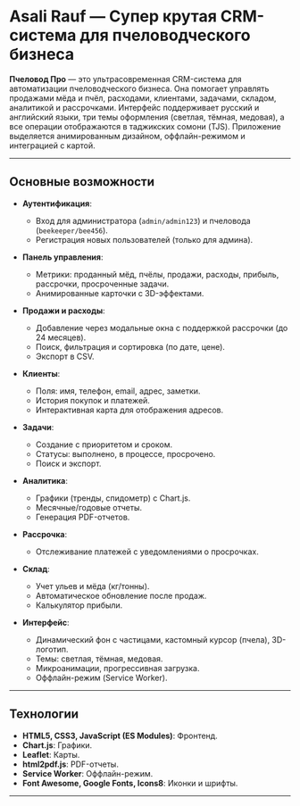 # Asali Rauf — Супер крутая CRM-система для пчеловодческого бизнеса

**Пчеловод Про** — это ультрасовременная CRM-система для автоматизации пчеловодческого бизнеса. Она помогает управлять продажами мёда и пчёл, расходами, клиентами, задачами, складом, аналитикой и рассрочками. Интерфейс поддерживает русский и английский языки, три темы оформления (светлая, тёмная, медовая), а все операции отображаются в таджикских сомони (TJS). Приложение выделяется анимированным дизайном, оффлайн-режимом и интеграцией с картой.

---

## Основные возможности

- **Аутентификация**:
  - Вход для администратора (`admin/admin123`) и пчеловода (`beekeeper/bee456`).
  - Регистрация новых пользователей (только для админа).
  
- **Панель управления**:
  - Метрики: проданный мёд, пчёлы, продажи, расходы, прибыль, рассрочки, просроченные задачи.
  - Анимированные карточки с 3D-эффектами.

- **Продажи и расходы**:
  - Добавление через модальные окна с поддержкой рассрочки (до 24 месяцев).
  - Поиск, фильтрация и сортировка (по дате, цене).
  - Экспорт в CSV.

- **Клиенты**:
  - Поля: имя, телефон, email, адрес, заметки.
  - История покупок и платежей.
  - Интерактивная карта для отображения адресов.

- **Задачи**:
  - Создание с приоритетом и сроком.
  - Статусы: выполнено, в процессе, просрочено.
  - Поиск и экспорт.

- **Аналитика**:
  - Графики (тренды, спидометр) с Chart.js.
  - Месячные/годовые отчеты.
  - Генерация PDF-отчетов.

- **Рассрочка**:
  - Отслеживание платежей с уведомлениями о просрочках.

- **Склад**:
  - Учет ульев и мёда (кг/тонны).
  - Автоматическое обновление после продаж.
  - Калькулятор прибыли.

- **Интерфейс**:
  - Динамический фон с частицами, кастомный курсор (пчела), 3D-логотип.
  - Темы: светлая, тёмная, медовая.
  - Микроанимации, прогрессивная загрузка.
  - Оффлайн-режим (Service Worker).

---

## Технологии

- **HTML5, CSS3, JavaScript (ES Modules)**: Фронтенд.
- **Chart.js**: Графики.
- **Leaflet**: Карты.
- **html2pdf.js**: PDF-отчеты.
- **Service Worker**: Оффлайн-режим.
- **Font Awesome, Google Fonts, Icons8**: Иконки и шрифты.

---
